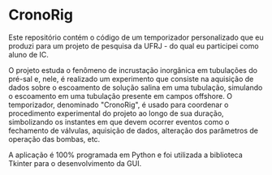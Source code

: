 # CronoRig
Este repositório contém o código de um temporizador personalizado que eu produzi para um projeto de pesquisa da UFRJ - do qual eu participei como aluno de IC. 

O projeto estuda o fenômeno de incrustação inorgânica em tubulações do pré-sal e, nele, é realizado um experimento que consiste na aquisição de dados sobre o escoamento de solução salina em uma tubulação, simulando o escoamento em uma tubulação presente em campos offshore. O temporizador, denominado "CronoRig", é usado para coordenar o procedimento experimental do projeto ao longo de sua duração, simbolizando os instantes em que devem ocorrer eventos como o fechamento de válvulas, aquisição de dados, alteração dos parâmetros de operação das bombas, etc.

A aplicação é 100% programada em Python e foi utilizada a biblioteca Tkinter para o desenvolvimento da GUI.
